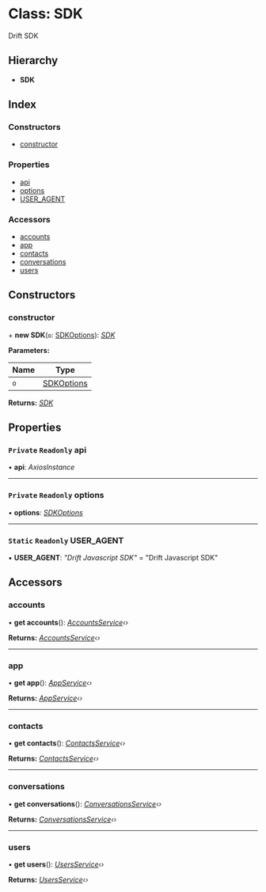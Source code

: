 # Class: SDK

Drift SDK

## Hierarchy

- **SDK**

## Index

### Constructors

- [constructor](sdk.md#constructor)

### Properties

- [api](sdk.md#private-readonly-api)
- [options](sdk.md#private-readonly-options)
- [USER_AGENT](sdk.md#static-readonly-user_agent)

### Accessors

- [accounts](sdk.md#accounts)
- [app](sdk.md#app)
- [contacts](sdk.md#contacts)
- [conversations](sdk.md#conversations)
- [users](sdk.md#users)

## Constructors

### <a id="constructor" name="constructor"></a> constructor

\+ **new SDK**(`o`: [SDKOptions](../interfaces/sdkoptions.md)): _[SDK](sdk.md)_

**Parameters:**

| Name | Type                                      |
| ---- | ----------------------------------------- |
| `o`  | [SDKOptions](../interfaces/sdkoptions.md) |

**Returns:** _[SDK](sdk.md)_

## Properties

### <a id="private-readonly-api" name="private-readonly-api"></a> `Private` `Readonly` api

• **api**: _AxiosInstance_

---

### <a id="private-readonly-options" name="private-readonly-options"></a> `Private` `Readonly` options

• **options**: _[SDKOptions](../interfaces/sdkoptions.md)_

---

### <a id="static-readonly-user_agent" name="static-readonly-user_agent"></a> `Static` `Readonly` USER_AGENT

▪ **USER_AGENT**: _"Drift Javascript SDK"_ = "Drift Javascript SDK"

## Accessors

### <a id="accounts" name="accounts"></a> accounts

• **get accounts**(): _[AccountsService](accountsservice.md)‹›_

**Returns:** _[AccountsService](accountsservice.md)‹›_

---

### <a id="app" name="app"></a> app

• **get app**(): _[AppService](appservice.md)‹›_

**Returns:** _[AppService](appservice.md)‹›_

---

### <a id="contacts" name="contacts"></a> contacts

• **get contacts**(): _[ContactsService](contactsservice.md)‹›_

**Returns:** _[ContactsService](contactsservice.md)‹›_

---

### <a id="conversations" name="conversations"></a> conversations

• **get conversations**(): _[ConversationsService](conversationsservice.md)‹›_

**Returns:** _[ConversationsService](conversationsservice.md)‹›_

---

### <a id="users" name="users"></a> users

• **get users**(): _[UsersService](usersservice.md)‹›_

**Returns:** _[UsersService](usersservice.md)‹›_
